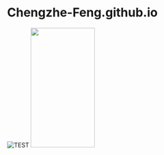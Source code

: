 # Chengzhe-Feng.github.io
![TEST](https://github.com/Chengzhe-Feng/Chengzhe-Feng.github.io/blob/main/o2ie75OFdk.png?raw=true)
<img src="https://github.com/Chengzhe-Feng/Chengzhe-Feng.github.io/blob/main/o2ie75OFdk.png?raw=true" width="150" height="280">

